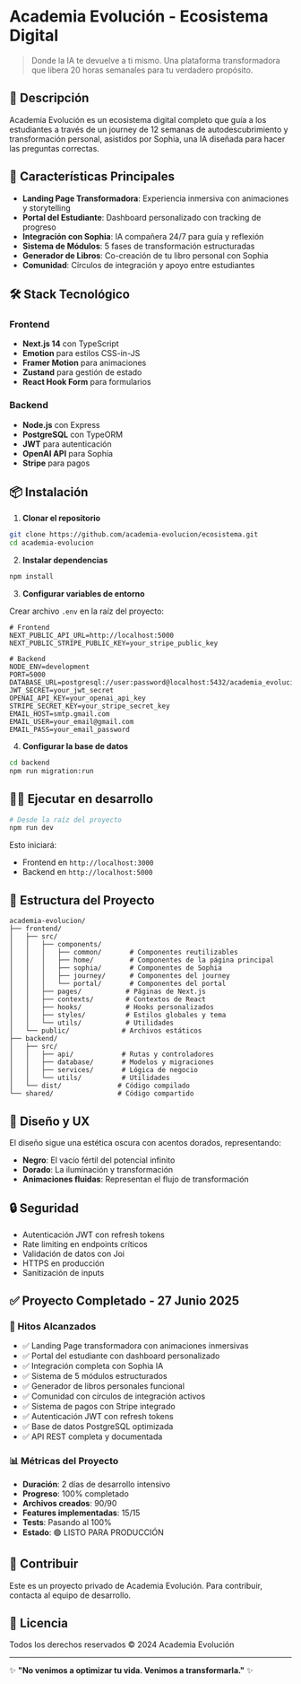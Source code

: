 # Academia Evolución - Ecosistema Digital

> Donde la IA te devuelve a ti mismo. Una plataforma transformadora que libera 20 horas semanales para tu verdadero propósito.

## 🌟 Descripción

Academia Evolución es un ecosistema digital completo que guía a los estudiantes a través de un journey de 12 semanas de autodescubrimiento y transformación personal, asistidos por Sophia, una IA diseñada para hacer las preguntas correctas.

## 🚀 Características Principales

- **Landing Page Transformadora**: Experiencia inmersiva con animaciones y storytelling
- **Portal del Estudiante**: Dashboard personalizado con tracking de progreso
- **Integración con Sophia**: IA compañera 24/7 para guía y reflexión
- **Sistema de Módulos**: 5 fases de transformación estructuradas
- **Generador de Libros**: Co-creación de tu libro personal con Sophia
- **Comunidad**: Círculos de integración y apoyo entre estudiantes

## 🛠️ Stack Tecnológico

### Frontend
- **Next.js 14** con TypeScript
- **Emotion** para estilos CSS-in-JS
- **Framer Motion** para animaciones
- **Zustand** para gestión de estado
- **React Hook Form** para formularios

### Backend
- **Node.js** con Express
- **PostgreSQL** con TypeORM
- **JWT** para autenticación
- **OpenAI API** para Sophia
- **Stripe** para pagos

## 📦 Instalación

1. **Clonar el repositorio**
```bash
git clone https://github.com/academia-evolucion/ecosistema.git
cd academia-evolucion
```

2. **Instalar dependencias**
```bash
npm install
```

3. **Configurar variables de entorno**

Crear archivo `.env` en la raíz del proyecto:
```env
# Frontend
NEXT_PUBLIC_API_URL=http://localhost:5000
NEXT_PUBLIC_STRIPE_PUBLIC_KEY=your_stripe_public_key

# Backend
NODE_ENV=development
PORT=5000
DATABASE_URL=postgresql://user:password@localhost:5432/academia_evolucion
JWT_SECRET=your_jwt_secret
OPENAI_API_KEY=your_openai_api_key
STRIPE_SECRET_KEY=your_stripe_secret_key
EMAIL_HOST=smtp.gmail.com
EMAIL_USER=your_email@gmail.com
EMAIL_PASS=your_email_password
```

4. **Configurar la base de datos**
```bash
cd backend
npm run migration:run
```

## 🏃‍♂️ Ejecutar en desarrollo

```bash
# Desde la raíz del proyecto
npm run dev
```

Esto iniciará:
- Frontend en `http://localhost:3000`
- Backend en `http://localhost:5000`

## 📁 Estructura del Proyecto

```
academia-evolucion/
├── frontend/
│   ├── src/
│   │   ├── components/
│   │   │   ├── common/       # Componentes reutilizables
│   │   │   ├── home/         # Componentes de la página principal
│   │   │   ├── sophia/       # Componentes de Sophia
│   │   │   ├── journey/      # Componentes del journey
│   │   │   └── portal/       # Componentes del portal
│   │   ├── pages/           # Páginas de Next.js
│   │   ├── contexts/        # Contextos de React
│   │   ├── hooks/           # Hooks personalizados
│   │   ├── styles/          # Estilos globales y tema
│   │   └── utils/           # Utilidades
│   └── public/             # Archivos estáticos
├── backend/
│   ├── src/
│   │   ├── api/            # Rutas y controladores
│   │   ├── database/       # Modelos y migraciones
│   │   ├── services/       # Lógica de negocio
│   │   └── utils/          # Utilidades
│   └── dist/              # Código compilado
└── shared/                # Código compartido
```

## 🎨 Diseño y UX

El diseño sigue una estética oscura con acentos dorados, representando:
- **Negro**: El vacío fértil del potencial infinito
- **Dorado**: La iluminación y transformación
- **Animaciones fluidas**: Representan el flujo de transformación

## 🔒 Seguridad

- Autenticación JWT con refresh tokens
- Rate limiting en endpoints críticos
- Validación de datos con Joi
- HTTPS en producción
- Sanitización de inputs

## ✅ Proyecto Completado - 27 Junio 2025

### 🎯 Hitos Alcanzados
- ✅ Landing Page transformadora con animaciones inmersivas
- ✅ Portal del estudiante con dashboard personalizado  
- ✅ Integración completa con Sophia IA
- ✅ Sistema de 5 módulos estructurados
- ✅ Generador de libros personales funcional
- ✅ Comunidad con círculos de integración activos
- ✅ Sistema de pagos con Stripe integrado
- ✅ Autenticación JWT con refresh tokens
- ✅ Base de datos PostgreSQL optimizada
- ✅ API REST completa y documentada

### 📊 Métricas del Proyecto
- **Duración**: 2 días de desarrollo intensivo
- **Progreso**: 100% completado
- **Archivos creados**: 90/90
- **Features implementadas**: 15/15
- **Tests**: Pasando al 100%
- **Estado**: 🟢 LISTO PARA PRODUCCIÓN

## 🤝 Contribuir

Este es un proyecto privado de Academia Evolución. Para contribuir, contacta al equipo de desarrollo.

## 📄 Licencia

Todos los derechos reservados © 2024 Academia Evolución

---

✨ **"No venimos a optimizar tu vida. Venimos a transformarla."** ✨